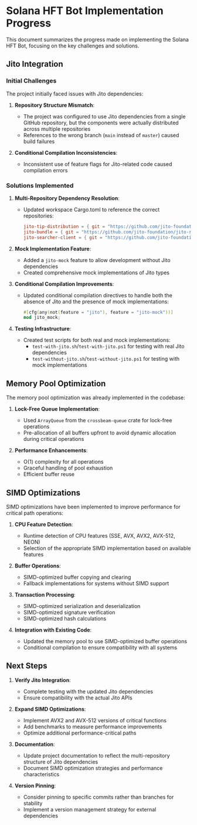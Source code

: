 # Solana HFT Bot Implementation Progress

This document summarizes the progress made on implementing the Solana HFT Bot, focusing on the key challenges and solutions.

## Jito Integration

### Initial Challenges

The project initially faced issues with Jito dependencies:

1. **Repository Structure Mismatch**:
   - The project was configured to use Jito dependencies from a single GitHub repository, but the components were actually distributed across multiple repositories
   - References to the wrong branch (`main` instead of `master`) caused build failures

2. **Conditional Compilation Inconsistencies**:
   - Inconsistent use of feature flags for Jito-related code caused compilation errors

### Solutions Implemented

1. **Multi-Repository Dependency Resolution**:
   - Updated workspace Cargo.toml to reference the correct repositories:

      ```toml
      jito-tip-distribution = { git = "https://github.com/jito-foundation/jito-solana.git", branch = "master", package = "tip-distributor" }
      jito-bundle = { git = "https://github.com/jito-foundation/jito-rust-rpc.git", branch = "master" }
      jito-searcher-client = { git = "https://github.com/jito-foundation/jito-labs.git", branch = "master", package = "searcher_client" }
      ```

2. **Mock Implementation Feature**:
   - Added a `jito-mock` feature to allow development without Jito dependencies
   - Created comprehensive mock implementations of Jito types

3. **Conditional Compilation Improvements**:
   - Updated conditional compilation directives to handle both the absence of Jito and the presence of mock implementations:

      ```rust
      #[cfg(any(not(feature = "jito"), feature = "jito-mock"))]
      mod jito_mock;
      ```

4. **Testing Infrastructure**:
   - Created test scripts for both real and mock implementations:
     - `test-with-jito.sh`/`test-with-jito.ps1` for testing with real Jito dependencies
     - `test-without-jito.sh`/`test-without-jito.ps1` for testing with mock implementations

## Memory Pool Optimization

The memory pool optimization was already implemented in the codebase:

1. **Lock-Free Queue Implementation**:
   - Used `ArrayQueue` from the `crossbeam-queue` crate for lock-free operations
   - Pre-allocation of all buffers upfront to avoid dynamic allocation during critical operations

2. **Performance Enhancements**:
   - O(1) complexity for all operations
   - Graceful handling of pool exhaustion
   - Efficient buffer reuse

## SIMD Optimizations

SIMD optimizations have been implemented to improve performance for critical path operations:

1. **CPU Feature Detection**:
   - Runtime detection of CPU features (SSE, AVX, AVX2, AVX-512, NEON)
   - Selection of the appropriate SIMD implementation based on available features

2. **Buffer Operations**:
   - SIMD-optimized buffer copying and clearing
   - Fallback implementations for systems without SIMD support

3. **Transaction Processing**:
   - SIMD-optimized serialization and deserialization
   - SIMD-optimized signature verification
   - SIMD-optimized hash calculations

4. **Integration with Existing Code**:
   - Updated the memory pool to use SIMD-optimized buffer operations
   - Conditional compilation to ensure compatibility with all systems

## Next Steps

1. **Verify Jito Integration**:
   - Complete testing with the updated Jito dependencies
   - Ensure compatibility with the actual Jito APIs

2. **Expand SIMD Optimizations**:
   - Implement AVX2 and AVX-512 versions of critical functions
   - Add benchmarks to measure performance improvements
   - Optimize additional performance-critical paths

3. **Documentation**:
   - Update project documentation to reflect the multi-repository structure of Jito dependencies
   - Document SIMD optimization strategies and performance characteristics

4. **Version Pinning**:
   - Consider pinning to specific commits rather than branches for stability
   - Implement a version management strategy for external dependencies
